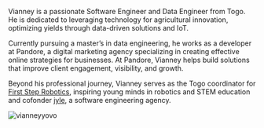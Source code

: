 Vianney is a passionate Software Engineer and Data Engineer from Togo. He is dedicated to leveraging technology for agricultural innovation, optimizing yields through data-driven solutions and IoT.

Currently pursuing a master’s in data engineering, he works as a developer at Pandore, a digital marketing agency specializing in creating effective online strategies for businesses. At Pandore, Vianney helps build solutions that improve client engagement, visibility, and growth.

Beyond his professional journey, Vianney serves as the Togo coordinator for [First Step Robotics](https://fsrobotics.co.uk/), inspiring young minds in robotics and STEM education and cofonder [jyle](https://jyle.co.uk/), a software engineering agency.

![vianneyyovo](https://github-readme-stats.vercel.app/api?username='v'&theme=github_dark&show_icons=true)



